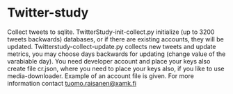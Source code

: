 # Twitter-study
Collect tweets to sqlite. TwitterStudy-init-collect.py initialize (up to 3200 tweets backwards)
databases, or if there are existing accounts, they will be updated.
Twitterstudy-collect-update.py collects new tweets and update metrics, you may choose days 
backwards for updating (change value of the varabiable day).
You need developer account and place your keys also create file cr.json, where you need to place
your keys also, if you like to use media-downloader.
Example of an account file is given.
For more information contact tuomo.raisanen@xamk.fi




